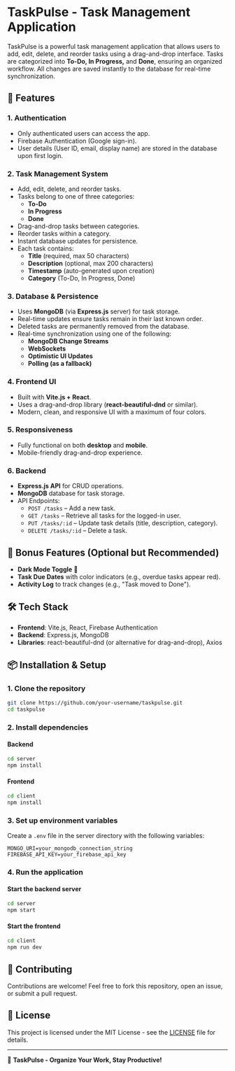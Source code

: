 # TaskPulse - Task Management Application

TaskPulse is a powerful task management application that allows users to add, edit, delete, and reorder tasks using a drag-and-drop interface. Tasks are categorized into **To-Do, In Progress,** and **Done**, ensuring an organized workflow. All changes are saved instantly to the database for real-time synchronization.

## 🚀 Features

### 1. Authentication
- Only authenticated users can access the app.
- Firebase Authentication (Google sign-in).
- User details (User ID, email, display name) are stored in the database upon first login.

### 2. Task Management System
- Add, edit, delete, and reorder tasks.
- Tasks belong to one of three categories:
  - **To-Do**
  - **In Progress**
  - **Done**
- Drag-and-drop tasks between categories.
- Reorder tasks within a category.
- Instant database updates for persistence.
- Each task contains:
  - **Title** (required, max 50 characters)
  - **Description** (optional, max 200 characters)
  - **Timestamp** (auto-generated upon creation)
  - **Category** (To-Do, In Progress, Done)

### 3. Database & Persistence
- Uses **MongoDB** (via **Express.js** server) for task storage.
- Real-time updates ensure tasks remain in their last known order.
- Deleted tasks are permanently removed from the database.
- Real-time synchronization using one of the following:
  - **MongoDB Change Streams**
  - **WebSockets**
  - **Optimistic UI Updates**
  - **Polling (as a fallback)**

### 4. Frontend UI
- Built with **Vite.js + React**.
- Uses a drag-and-drop library (**react-beautiful-dnd** or similar).
- Modern, clean, and responsive UI with a maximum of four colors.

### 5. Responsiveness
- Fully functional on both **desktop** and **mobile**.
- Mobile-friendly drag-and-drop experience.

### 6. Backend
- **Express.js API** for CRUD operations.
- **MongoDB** database for task storage.
- API Endpoints:
  - `POST /tasks` – Add a new task.
  - `GET /tasks` – Retrieve all tasks for the logged-in user.
  - `PUT /tasks/:id` – Update task details (title, description, category).
  - `DELETE /tasks/:id` – Delete a task.

## 🌟 Bonus Features (Optional but Recommended)
- **Dark Mode Toggle** 🌙
- **Task Due Dates** with color indicators (e.g., overdue tasks appear red).
- **Activity Log** to track changes (e.g., "Task moved to Done").

## 🛠️ Tech Stack
- **Frontend**: Vite.js, React, Firebase Authentication
- **Backend**: Express.js, MongoDB
- **Libraries**: react-beautiful-dnd (or alternative for drag-and-drop), Axios

## 📦 Installation & Setup
### 1. Clone the repository
```sh
git clone https://github.com/your-username/taskpulse.git
cd taskpulse
```

### 2. Install dependencies
#### Backend
```sh
cd server
npm install
```
#### Frontend
```sh
cd client
npm install
```

### 3. Set up environment variables
Create a `.env` file in the server directory with the following variables:
```env
MONGO_URI=your_mongodb_connection_string
FIREBASE_API_KEY=your_firebase_api_key
```

### 4. Run the application
#### Start the backend server
```sh
cd server
npm start
```
#### Start the frontend
```sh
cd client
npm run dev
```

## 📌 Contributing
Contributions are welcome! Feel free to fork this repository, open an issue, or submit a pull request.

## 📜 License
This project is licensed under the MIT License - see the [LICENSE](LICENSE) file for details.

---
🚀 **TaskPulse - Organize Your Work, Stay Productive!**